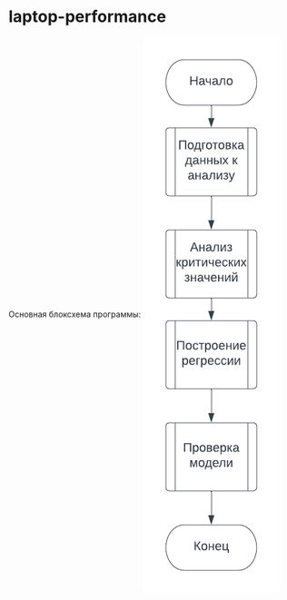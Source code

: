 # laptop-performance

Основная блоксхема программы:
<img src="flow-charts/main.png" alt="Employee data" title="База" align="center">

